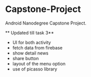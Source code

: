# Capstone-Project
Android Nanodegree Capstone Project.

** Updated till task 3**
* UI for both activity
* fetch data from firebase
* show detail news
* share button
* layout of the menu option
* use of picasso library
